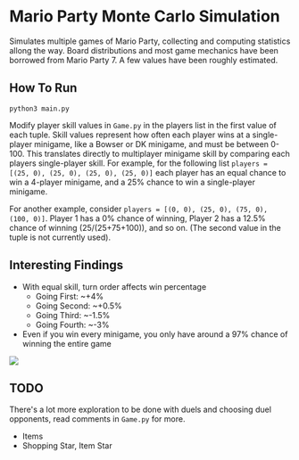 # Mario Party Monte Carlo Simulation
Simulates multiple games of Mario Party, collecting and computing statistics allong the way. Board distributions and most game mechanics have been borrowed from Mario Party 7. A few values have been roughly estimated.  


## How To Run

```python3 main.py```

Modify player skill values in `Game.py` in the players list in the first value of each tuple. Skill values represent how often each player wins at a single-player minigame, like a Bowser or DK minigame, and must be between 0-100. This translates directly to multiplayer minigame skill by comparing each players single-player skill. For example, for the following list `players = [(25, 0), (25, 0), (25, 0), (25, 0)]` each player has an equal chance to win a 4-player minigame, and a 25% chance to win a single-player minigame. 

For another example, consider `players = [(0, 0), (25, 0), (75, 0), (100, 0)]`. Player 1 has a 0% chance of winning, Player 2 has a 12.5% chance of winning (25/(25+75+100)), and so on. (The second value in the tuple is not currently used). 

## Interesting Findings

- With equal skill, turn order affects win percentage
  - Going First: ~+4%
  - Going Second: ~+0.5%
  - Going Third: ~-1.5%
  - Going Fourth: ~-3%
- Even if you win every minigame, you only have around a 97% chance of winning the entire game

![](https://github.com/jameswang14/mario-party-sim/blob/master/minigame_vs_wins.png)



## TODO

There's a lot more exploration to be done with duels and choosing duel opponents, read comments in `Game.py` for more. 

- Items
- Shopping Star, Item Star
